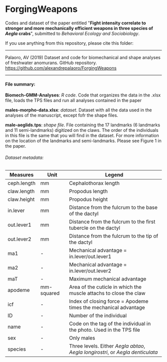 # ForgingWeapons
Codes and dataset of the paper entitled "<strong>Fight intensity correlate to stronger and more mechanically efficient weapons in three species of *Aegla* crabs</strong>", submitted to *Behavioral Ecology and Sociobiology*. 

If you use anything from this repository, please cite this folder:

***

Palaoro, AV (2019) Dataset and code for biomechanical and shape analyses of freshwater anomurans. GitHub repository. https://github.com/alexandrepalaoro/ForgingWeapons 


-----------------------
#### File summary:</br>

<b>Biomech-GMM-Analyses</b>: *R code*. Code that organizes the data in the .xlsx file, loads the TPS files and run all analyses contained in the paper</br>

<b>males-morpho-data.xlsx</b>: *dataset*. Dataset with all the data used in the analyses of the manuscript, except fofr the shape files.</br>

<b>male-aeglids.tps</b>: *shape file*. File containing the 17 landmarks (6 landmarks and 11 semi-landmarks) digitized on the claws. The 
order of the individuals in this file is the same that you will find in the dataset. For more information on the location of the landmarks and semi-landmarks. Please see Figure 1 in the paper.  


###### Dataset metadata: </br>


| Measures     | Unit        | Legend                                                                 |
| ------------ | ----------- | ---------------------------------------------------------------------- |
| ceph.length  | mm          | Cephalothorax length                                                   |
| claw.length  | mm          | Propodus length                                                        |
| claw.height  | mm          | Propodus height                                                        |
| in.lever     | mm          | Distance from the fulcrum to the base of the dactyl                    |
| out.lever1   | mm          | Distance from the fulcrum to the first tubercle on the dactyl          |
| out.lever2   | mm          | Distance from the fulcrum to the tip of the dactyl                     |
| ma1          | -           | Mechanical advantage = in.lever/out.lever1                             |
| ma2          | -           | Mechanical advantage = in.lever/out.lever2                             |
| maT          | -           | Maximum mechanical advantage                                           |
| apodeme      | mm-squared  | Area of the cuticle in which the muscle attachs to close the claw      |
| icf          | -           | Index of closing force = Apodeme times the mechanical advantage        |
| ID           | -           | Number of the individual                                               |
| name         | -           | Code on the tag of the individual in the photo. Used in the TPS file   |
| sex          | -           | Only males                                                             |
| species      | -           | Three levels. Either *Aegla abtao*, *Aegla longirostri*, or *Aegla denticulata* |
